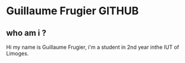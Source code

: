 # Guillaume Frugier GITHUB

## who am i ?
Hi my name is Guillaume Frugier, i'm a student in 2nd year inthe IUT of Limoges.
